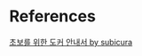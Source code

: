 # References
[초보를 위한 도커 안내서 by subicura](https://subicura.com/2017/01/19/docker-guide-for-beginners-1.html)
